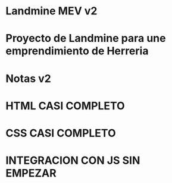 # Landmine MEV v2
# Proyecto de Landmine para une emprendimiento de Herreria

# Notas v2
# HTML CASI COMPLETO
# CSS CASI COMPLETO
# INTEGRACION CON JS SIN EMPEZAR

